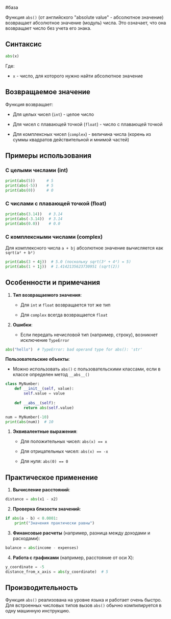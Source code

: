 #база

Функция `abs()` (от английского "absolute value" - абсолютное значение) возвращает абсолютное значение (модуль) числа. Это означает, что она возвращает число без учета его знака.

## Синтаксис
```python
abs(x)
```
Где:

- `x` - число, для которого нужно найти абсолютное значение
    

## Возвращаемое значение

Функция возвращает:

- Для целых чисел (`int`) - целое число
    
- Для чисел с плавающей точкой (`float`) - число с плавающей точкой
    
- Для комплексных чисел (`complex`) - величина числа (корень из суммы квадратов действительной и мнимой частей)
    

## Примеры использования

### С целыми числами (int)
```python
print(abs(5))     # 5
print(abs(-5))    # 5
print(abs(0))     # 0
```
### С числами с плавающей точкой (float)
```python
print(abs(3.14))   # 3.14
print(abs(-3.14))  # 3.14
print(abs(0.0))    # 0.0
```
### С комплексными числами (complex)

Для комплексного числа `a + bj` абсолютное значение вычисляется как `sqrt(a² + b²)`
```python
print(abs(3 + 4j))  # 5.0 (поскольку sqrt(3² + 4²) = 5)
print(abs(1 + 1j))  # 1.4142135623730951 (sqrt(2))
```
## Особенности и примечания

1. **Тип возвращаемого значения**:
    
    - Для `int` и `float` возвращается тот же тип
        
    - Для `complex` всегда возвращается `float`
        
2. **Ошибки**:
    
    - Если передать нечисловой тип (например, строку), возникнет исключение `TypeError`
```python
abs("hello")  # TypeError: bad operand type for abs(): 'str'
```
**Пользовательские объекты**:

- Можно использовать `abs()` с пользовательскими классами, если в классе определен метод `__abs__()`
```python
class MyNumber:
    def __init__(self, value):
        self.value = value
    
    def __abs__(self):
        return abs(self.value)

num = MyNumber(-10)
print(abs(num))  # 10
```
1. **Эквивалентные выражения**:
    
    - Для положительных чисел: `abs(x) == x`
        
    - Для отрицательных чисел: `abs(x) == -x`
        
    - Для нуля: `abs(0) == 0`
        

## Практическое применение

1. **Вычисление расстояний**:
```python
distance = abs(x1 - x2)
```
2. **Проверка близости значений**:
```python
if abs(a - b) < 0.0001:
    print("Значения практически равны")
```
3. **Финансовые расчеты** (например, разница между доходами и расходами):
```python
balance = abs(income - expenses)
```
4. **Работа с графиками** (например, расстояние от оси X):
```python
y_coordinate = -5
distance_from_x_axis = abs(y_coordinate)  # 5
```
## Производительность

Функция `abs()` реализована на уровне языка и работает очень быстро. Для встроенных числовых типов вызов `abs()` обычно компилируется в одну машинную инструкцию.